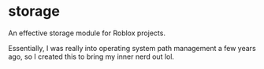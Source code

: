 # storage
An effective storage module for Roblox projects.

Essentially, I was really into operating system path management a few years ago, so I created this to bring my inner nerd out lol.
